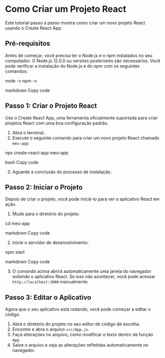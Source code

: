 # Como Criar um Projeto React

Este tutorial passo a passo mostra como criar um novo projeto React usando o Create React App.

## Pré-requisitos

Antes de começar, você precisa ter o Node.js e o npm instalados no seu computador. O Node.js 12.0.0 ou versões posteriores são necessários. Você pode verificar a instalação do Node.js e do npm com os seguintes comandos:

node -v
npm -v

markdown
Copy code

## Passo 1: Criar o Projeto React

Use o Create React App, uma ferramenta oficialmente suportada para criar projetos React com uma boa configuração padrão.

1. Abra o terminal.
2. Execute o seguinte comando para criar um novo projeto React chamado `meu-app`:

npx create-react-app meu-app

bash
Copy code

3. Aguarde a conclusão do processo de instalação.

## Passo 2: Iniciar o Projeto

Depois de criar o projeto, você pode iniciá-lo para ver o aplicativo React em ação.

1. Mude para o diretório do projeto:

cd meu-app

markdown
Copy code

2. Inicie o servidor de desenvolvimento:

npm start

markdown
Copy code

3. O comando acima abrirá automaticamente uma janela do navegador exibindo o aplicativo React. Se isso não acontecer, você pode acessar `http://localhost:3000` manualmente.

## Passo 3: Editar o Aplicativo

Agora que o seu aplicativo está rodando, você pode começar a editar o código.

1. Abra o diretório do projeto no seu editor de código de escolha.
2. Encontre e abra o arquivo `src/App.js`.
3. Faça alterações no arquivo, como modificar o texto dentro da função `App`.
4. Salve o arquivo e veja as alterações refletidas automaticamente no navegador.
